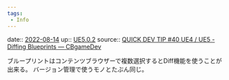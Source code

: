 ```yaml
---
tags:
 - Info
---
```


date:: [2022-08-14](Daily_Note/2022-08-14.md)
up:: [UE5.0.2](../Bar/App/UE5.0.2.md)
source:: [QUICK DEV TIP #40 UE4 / UE5 - Diffing Blueprints — CBgameDev](https://www.cbgamedev.com/blog/quick-dev-tip-40-ue4-diffing-blueprints)

ブループリントはコンテンツブラウザーで複数選択するとDiff機能を使うことが出来る。
バージョン管理で使うモノとたぶん同じ。